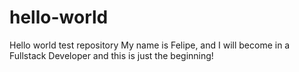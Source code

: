 # hello-world
Hello world test repository
My name is Felipe, and I will become in a Fullstack Developer
and this is just the beginning!
